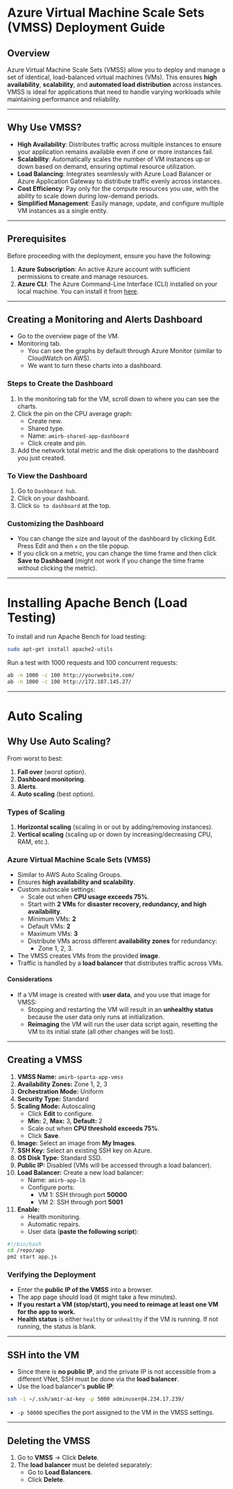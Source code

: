 # Azure Virtual Machine Scale Sets (VMSS) Deployment Guide

## Overview
Azure Virtual Machine Scale Sets (VMSS) allow you to deploy and manage a set of identical, load-balanced virtual machines (VMs). This ensures **high availability**, **scalability**, and **automated load distribution** across instances. VMSS is ideal for applications that need to handle varying workloads while maintaining performance and reliability.

---

## Why Use VMSS?
- **High Availability**: Distributes traffic across multiple instances to ensure your application remains available even if one or more instances fail.
- **Scalability**: Automatically scales the number of VM instances up or down based on demand, ensuring optimal resource utilization.
- **Load Balancing**: Integrates seamlessly with Azure Load Balancer or Azure Application Gateway to distribute traffic evenly across instances.
- **Cost Efficiency**: Pay only for the compute resources you use, with the ability to scale down during low-demand periods.
- **Simplified Management**: Easily manage, update, and configure multiple VM instances as a single entity.

---

## Prerequisites
Before proceeding with the deployment, ensure you have the following:
1. **Azure Subscription**: An active Azure account with sufficient permissions to create and manage resources.
2. **Azure CLI**: The Azure Command-Line Interface (CLI) installed on your local machine. You can install it from [here](https://learn.microsoft.com/en-us/cli/azure/install-azure-cli).

---

## Creating a Monitoring and Alerts Dashboard

- Go to the overview page of the VM.
- Monitoring tab.
  - You can see the graphs by default through Azure Monitor (similar to CloudWatch on AWS).
  - We want to turn these charts into a dashboard.

### Steps to Create the Dashboard
1. In the monitoring tab for the VM, scroll down to where you can see the charts.
2. Click the pin on the CPU average graph:
   - Create new.
   - Shared type.
   - Name: `amirb-shared-app-dashboard`
   - Click create and pin.
3. Add the network total metric and the disk operations to the dashboard you just created.

### To View the Dashboard
1. Go to `Dashboard hub`.
2. Click on your dashboard.
3. Click `Go to dashboard` at the top.

### Customizing the Dashboard
- You can change the size and layout of the dashboard by clicking Edit. Press Edit and then `x` on the tile popup.
- If you click on a metric, you can change the time frame and then click **Save to Dashboard** (might not work if you change the time frame without clicking the metric).

---

# Installing Apache Bench (Load Testing)

To install and run Apache Bench for load testing:

```bash
sudo apt-get install apache2-utils
```

Run a test with 1000 requests and 100 concurrent requests:

```bash
ab -n 1000 -c 100 http://yourwebsite.com/
ab -n 1000 -c 100 http://172.187.145.27/
```

---

# Auto Scaling

## Why Use Auto Scaling?

From worst to best:
1. **Fall over** (worst option).
2. **Dashboard monitoring**.
3. **Alerts**.
4. **Auto scaling** (best option).

### Types of Scaling
1. **Horizontal scaling** (scaling in or out by adding/removing instances).
2. **Vertical scaling** (scaling up or down by increasing/decreasing CPU, RAM, etc.).

### Azure Virtual Machine Scale Sets (VMSS)

- Similar to AWS Auto Scaling Groups.
- Ensures **high availability and scalability**.
- Custom autoscale settings:
  - Scale out when **CPU usage exceeds 75%**.
  - Start with **2 VMs** for **disaster recovery, redundancy, and high availability**.
  - Minimum VMs: **2**
  - Default VMs: **2**
  - Maximum VMs: **3**
  - Distribute VMs across different **availability zones** for redundancy:
    - Zone 1, 2, 3.
- The VMSS creates VMs from the provided **image**.
- Traffic is handled by a **load balancer** that distributes traffic across VMs.

#### Considerations
- If a VM image is created with **user data**, and you use that image for VMSS:
  - Stopping and restarting the VM will result in an **unhealthy status** because the user data only runs at initialization.
  - **Reimaging** the VM will run the user data script again, resetting the VM to its initial state (all other changes will be lost).

---

## Creating a VMSS

1. **VMSS Name:** `amirb-sparta-app-vmss`
2. **Availability Zones:** Zone 1, 2, 3
3. **Orchestration Mode:** Uniform
4. **Security Type:** Standard
5. **Scaling Mode:** Autoscaling
   - Click **Edit** to configure.
   - **Min:** 2, **Max:** 3, **Default:** 2
   - Scale out when **CPU threshold exceeds 75%**.
   - Click **Save**.
6. **Image:** Select an image from **My Images**.
7. **SSH Key:** Select an existing SSH key on Azure.
8. **OS Disk Type:** Standard SSD.
9. **Public IP:** Disabled (VMs will be accessed through a load balancer).
10. **Load Balancer:** Create a new load balancer:
    - Name: `amirb-app-lb`
    - Configure ports:
      - VM 1: SSH through port **50000**
      - VM 2: SSH through port **5001**
11. **Enable:**
    - Health monitoring.
    - Automatic repairs.
    - User data (**paste the following script**):

```bash
#!/bin/bash
cd /repo/app
pm2 start app.js
```

### Verifying the Deployment
- Enter the **public IP of the VMSS** into a browser.
- The app page should load (it might take a few minutes).
- **If you restart a VM (stop/start), you need to reimage at least one VM for the app to work.**
- **Health status** is either `healthy` or `unhealthy` if the VM is running. If not running, the status is blank.

---

## SSH into the VM

- Since there is **no public IP**, and the private IP is not accessible from a different VNet, SSH must be done via the **load balancer**.
- Use the load balancer's **public IP**:

```bash
ssh -i ~/.ssh/amir-az-key -p 5000 adminuser@4.234.17.239/
```

- `-p 50000` specifies the port assigned to the VM in the VMSS settings.

---

## Deleting the VMSS

1. Go to **VMSS** → Click **Delete**.
2. The **load balancer** must be deleted separately:
   - Go to **Load Balancers**.
   - Click **Delete**.
